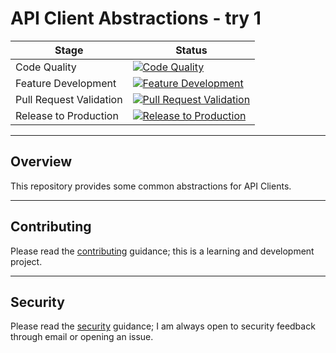 # API Client Abstractions - try 1

| Stage | Status |
| --- | --- |
| Code Quality | [![Code Quality](https://github.com/frasermolyneux/api-client-abstractions/actions/workflows/codequality.yml/badge.svg)](https://github.com/frasermolyneux/api-client-abstractions/actions/workflows/codequality.yml) |
| Feature Development | [![Feature Development](https://github.com/frasermolyneux/api-client-abstractions/actions/workflows/feature-development.yml/badge.svg)](https://github.com/frasermolyneux/api-client-abstractions/actions/workflows/feature-development.yml) |
| Pull Request Validation | [![Pull Request Validation](https://github.com/frasermolyneux/api-client-abstractions/actions/workflows/pull-request-validation.yml/badge.svg)](https://github.com/frasermolyneux/api-client-abstractions/actions/workflows/pull-request-validation.yml) |
| Release to Production | [![Release to Production](https://github.com/frasermolyneux/api-client-abstractions/actions/workflows/release-to-production.yml/badge.svg)](https://github.com/frasermolyneux/api-client-abstractions/actions/workflows/release-to-production.yml) |

---

## Overview

This repository provides some common abstractions for API Clients.

---

## Contributing

Please read the [contributing](CONTRIBUTING.md) guidance; this is a learning and development project.

---

## Security

Please read the [security](SECURITY.md) guidance; I am always open to security feedback through email or opening an issue.
